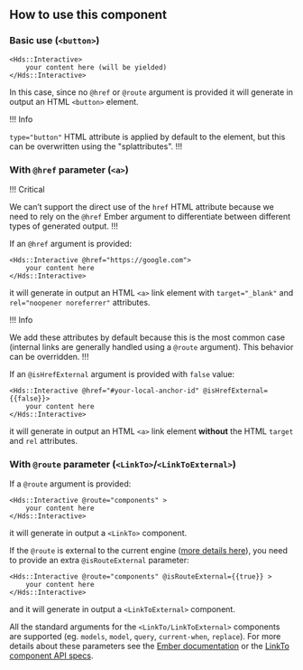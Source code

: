 ## How to use this component

### Basic use (`<button>`)

```handlebars{data-execute=false}
<Hds::Interactive>
    your content here (will be yielded)
</Hds::Interactive>
```

In this case, since no `@href` or `@route` argument is provided it will generate in output an HTML `<button>` element.

!!! Info

`type="button"` HTML attribute is applied by default to the element, but this can be overwritten using the "splattributes".
!!!

### With `@href` parameter (`<a>`)

!!! Critical

We can’t support the direct use of the `href` HTML attribute because we need to rely on the `@href` Ember argument to differentiate between different types of generated output.
!!!

If an `@href` argument is provided:

```handlebars{data-execute=false}
<Hds::Interactive @href="https://google.com">
    your content here
</Hds::Interactive>
```

it will generate in output an HTML `<a>` link element with `target="_blank"` and `rel="noopener noreferrer"` attributes.

!!! Info

We add these attributes by default because this is the most common case (internal links are generally handled using a `@route` argument). This behavior can be overridden.
!!!

If an `@isHrefExternal` argument is provided with `false` value:

```handlebars{data-execute=false}
<Hds::Interactive @href="#your-local-anchor-id" @isHrefExternal={{false}}>
    your content here
</Hds::Interactive>
```

it will generate in output an HTML `<a>` link element **without** the HTML `target` and `rel` attributes.

### With `@route` parameter (`<LinkTo>`/`<LinkToExternal>`)

If a `@route` argument is provided:

```handlebars{data-execute=false}
<Hds::Interactive @route="components" >
    your content here
</Hds::Interactive>
```

it will generate in output a `<LinkTo>` component.

If the `@route` is external to the current engine ([more details here](https://ember-engines.com/docs/link-to-external)), you need to provide an extra `@isRouteExternal` parameter:

```handlebars{data-execute=false}
<Hds::Interactive @route="components" @isRouteExternal={{true}} >
    your content here
</Hds::Interactive>
```

and it will generate in output a `<LinkToExternal>` component.

All the standard arguments for the `<LinkTo/LinkToExternal>` components are supported (eg. `models`, `model`, `query`, `current-when`, `replace`). For more details about these parameters see the [Ember documentation](https://guides.emberjs.com/release/routing/linking-between-routes/#toc_the-linkto--component) or the [LinkTo component API specs](https://api.emberjs.com/ember/release/classes/Ember.Templates.components/methods/input?anchor=LinkTo).
